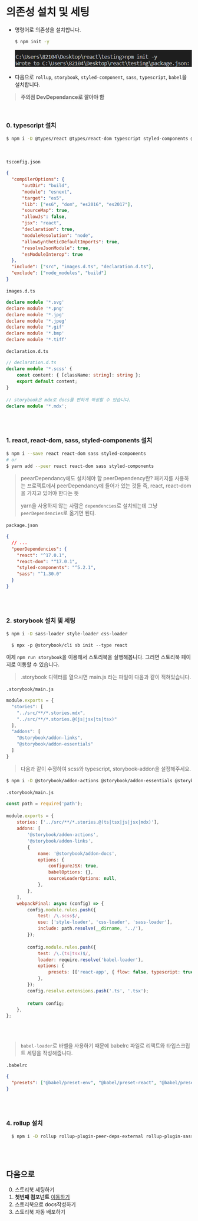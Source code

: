 # 의존성 설치 및 세팅
- 명령어로 의존성을 설치합니다.
  ```bash
  $ npm init -y
  ```
  ![](./images/screenshot-1.png)

- 다음으로 `rollup`, `storybook`, `styled-component`, `sass`, `typescript`, `babel`을 설치합니다.
 >**주의점 DevDependance로 깔아야 함**

<br />

  ### 0. typescript 설치
  ```bash
  $ npm i -D @types/react @types/react-dom typescript styled-components @types/styled-components sass
  ```
  <br/>

  `tsconfig.json`
  ```json
  {
    "compilerOptions": {
        "outDir": "build",
        "module": "esnext",
        "target": "es5",
        "lib": ["es6", "dom", "es2016", "es2017"],
        "sourceMap": true,
        "allowJs": false,
        "jsx": "react",
        "declaration": true,
        "moduleResolution": "node",
        "allowSyntheticDefaultImports": true,
        "resolveJsonModule": true,
        "esModuleInterop": true
    },
    "include": ["src", "images.d.ts", "declaration.d.ts"],
    "exclude": ["node_modules", "build"]
}
```

  `images.d.ts`
```typescript
declare module '*.svg'
declare module '*.png'
declare module '*.jpg'
declare module '*.jpeg'
declare module '*.gif'
declare module '*.bmp'
declare module '*.tiff'
```

  `declaration.d.ts`
```typescript
// declaration.d.ts
declare module '*.scss' {
    const content: { [className: string]: string };
    export default content;
}

// storybook은 mdx로 docs를 편하게 작성할 수 있습니다.
declare module '*.mdx';
```

<br/><br/>


### 1. react, react-dom, sass, styled-components 설치

```bash
$ npm i --save react react-dom sass styled-components
# or
$ yarn add --peer react react-dom sass styled-components
```
> peearDependancy에도 설치해야 함
> peerDependency란? 패키지를 사용하는 프로젝트에서 peerDependancy에 들어가 있는 것들 즉, react, react-dom을 가지고 있어야 한다는 뜻
> 
> yarn을 사용하지 않는 사람은 `dependencies`로 설치되는데 그냥 `peerDependencies`로 옮기면 된다.

`package.json`
```json
{
  // ...
  "peerDependencies": {
    "react": "^17.0.1",
    "react-dom": "^17.0.1",
    "styled-components": "^5.2.1",
    "sass": "^1.30.0"
  }
}
```

<br/><br/>  

### 2. storybook 설치 및 세팅

```bash
$ npm i -D sass-loader style-loader css-loader
```

```
  $ npx -p @storybook/cli sb init --type react
```

이제 `npm run storybook`을 이용해서 스토리북을 실행해봅니다. 그러면 스토리북 페이지로 이동할 수 있습니다.

> .storybook 디렉터를 열으시면 main.js 라는 파일이 다음과 같이 적혀있습니다.

`.storybook/main.js`
```javascript
module.exports = {
  "stories": [
    "../src/**/*.stories.mdx",
    "../src/**/*.stories.@(js|jsx|ts|tsx)"
  ],
  "addons": [
    "@storybook/addon-links",
    "@storybook/addon-essentials"
  ]
}
```

> 다음과 같이 수정하여 scss와 typescript, storybook-addon을 설정해주세요.

```bash
$ npm i -D @storybook/addon-actions @storybook/addon-essentials @storybook/addon-info @storybook/addon-links @storybook/addons @storybook/addon-docs
```

`.storybook/main.js`
```javascript
const path = require('path');

module.exports = {
    stories: ['../src/**/*.stories.@(ts|tsx|js|jsx|mdx)'],
    addons: [
        '@storybook/addon-actions',
        '@storybook/addon-links',
        {
            name: '@storybook/addon-docs',
            options: {
                configureJSX: true,
                babelOptions: {},
                sourceLoaderOptions: null,
            },
        },
    ],
    webpackFinal: async (config) => {
        config.module.rules.push({
            test: /\.scss$/,
            use: ['style-loader', 'css-loader', 'sass-loader'],
            include: path.resolve(__dirname, '../'),
        });

        config.module.rules.push({
            test: /\.(ts|tsx)$/,
            loader: require.resolve('babel-loader'),
            options: {
                presets: [['react-app', { flow: false, typescript: true }]],
            },
        });
        config.resolve.extensions.push('.ts', '.tsx');

        return config;
    },
};

```

<br/><br/>

> `babel-loader`로 바벨을 사용하기 때문에 babelrc 파일로 리액트와 타입스크립트 세팅을 작성해줍니다.

`.babelrc`
```json
{
  "presets": ["@babel/preset-env", "@babel/preset-react", "@babel/preset-typescript"]
}
```

<br/><br/>

 ### 4. rollup 설치

```bash
  $ npm i -D rollup rollup-plugin-peer-deps-external rollup-plugin-sass rollup-plugin-typescript2 
```

<br/><br/>

## 다음으로
0. 스토리북 세팅하기
1. **첫번째 컴포넌트** [이동하기](../1_first_component/README.md)
2. 스토리북으로 docs작성하기
3. 스토리북 자동 배포하기